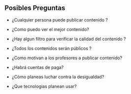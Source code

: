 ## Posibles Preguntas 

- ¿Cualquier persona puede publicar contenido ?

- ¿Como puedo ver el mejor contenido?

- ¿Hay algun filtro para verificar la calidad del contenido ?

- ¿Todos los contenidos serán públicos ?

- ¿Como motivan a los profesores a publicar contenido?

- ¿Habrá cuentas de paga?

- ¿Cómo planeas luchar contra la desigualdad?

- ¿Que tecnologias planean usar?

